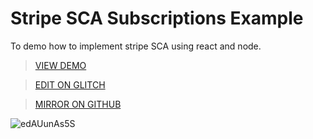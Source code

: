 # Stripe SCA Subscriptions Example

To demo how to implement stripe SCA using react and node.

> [VIEW DEMO](https://stripe-sca-subscription-react.glitch.me)

> [EDIT ON GLITCH](https://glitch.com/edit/#!/stripe-sca-subscription-react)

> [MIRROR ON GITHUB](https://github.com/mfbx9da4/stripe-sca-subscription-react)

![edAUunAs5S](https://user-images.githubusercontent.com/1690659/65525116-e8bc2700-dee6-11e9-814f-96ece40653cd.gif)

